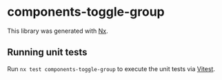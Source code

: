 # components-toggle-group

This library was generated with [Nx](https://nx.dev).

## Running unit tests

Run `nx test components-toggle-group` to execute the unit tests via [Vitest](https://vitest.dev/).
